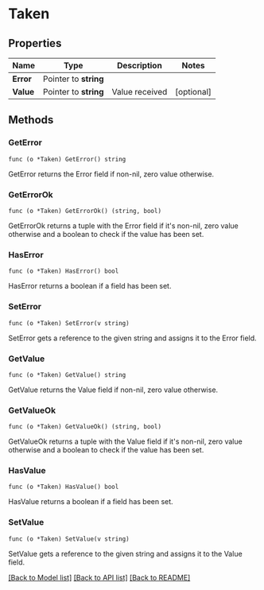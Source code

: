 # Taken

## Properties

Name | Type | Description | Notes
------------ | ------------- | ------------- | -------------
**Error** | Pointer to **string** |  | 
**Value** | Pointer to **string** | Value received | [optional] 

## Methods

### GetError

`func (o *Taken) GetError() string`

GetError returns the Error field if non-nil, zero value otherwise.

### GetErrorOk

`func (o *Taken) GetErrorOk() (string, bool)`

GetErrorOk returns a tuple with the Error field if it's non-nil, zero value otherwise
and a boolean to check if the value has been set.

### HasError

`func (o *Taken) HasError() bool`

HasError returns a boolean if a field has been set.

### SetError

`func (o *Taken) SetError(v string)`

SetError gets a reference to the given string and assigns it to the Error field.

### GetValue

`func (o *Taken) GetValue() string`

GetValue returns the Value field if non-nil, zero value otherwise.

### GetValueOk

`func (o *Taken) GetValueOk() (string, bool)`

GetValueOk returns a tuple with the Value field if it's non-nil, zero value otherwise
and a boolean to check if the value has been set.

### HasValue

`func (o *Taken) HasValue() bool`

HasValue returns a boolean if a field has been set.

### SetValue

`func (o *Taken) SetValue(v string)`

SetValue gets a reference to the given string and assigns it to the Value field.


[[Back to Model list]](../README.md#documentation-for-models) [[Back to API list]](../README.md#documentation-for-api-endpoints) [[Back to README]](../README.md)



